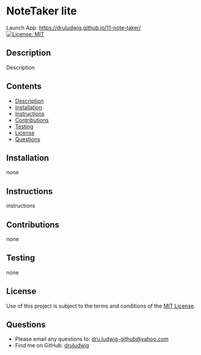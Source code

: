 # NoteTaker lite
  Launch App: <a href="https://druludwig.github.io/11-note-taker/">https://druludwig.github.io/11-note-taker/</a> <br />
  [![License: MIT](https://img.shields.io/badge/License-MIT-yellow.svg)](https://opensource.org/licenses/MIT)<br />
  ## Description<br />
  Description<br />
  ## Contents
  - [Description](#Description)
  - [Installation](#Installation)
  - [Instructions](#Instructions)
  - [Contributions](#Contributions)
  - [Testing](#Testing)
  - [License](#License)
  - [Questions](#Questions)
 
  ## Installation<br />
  none<br />
  ## Instructions<br />
  instructions<br />
  ## Contributions<br />
  none<br />
  ## Testing<br />
  none<br />
  ## License<br />
  Use of this project is subject to the terms and conditions of the <a href="https://www.mit.edu/~amini/LICENSE.md">MIT License</a>.<br />
  ## Questions<br />
  - Please email any questions to: <a href="mailto:dru.ludwig-github@yahoo.com">dru.ludwig-github@yahoo.com</a>
  - Find me on GitHub: <a href="https://github.com/druludwig">druludwig</a><br />
  <br />
